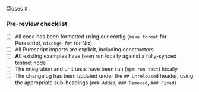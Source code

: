 Closes # .

### Pre-review checklist

- [ ] All code has been formatted using our config (`make format` for Purescript, `nixpkgs-fmt` for Nix)
- [ ] All Purescript imports are explicit, including constructors
- [ ] **All** existing examples have been run locally against a fully-synced testnet node
- [ ] The integration and unit tests have been run (`npm run test`) locally
- [ ] The changelog has been updated under the `## Unreleased` header, using the appropriate sub-headings (`### Added`, `### Removed`, `### Fixed`)
